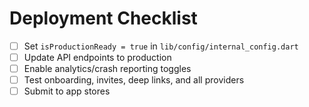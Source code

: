 # Deployment Checklist

- [ ] Set `isProductionReady = true` in `lib/config/internal_config.dart`
- [ ] Update API endpoints to production
- [ ] Enable analytics/crash reporting toggles
- [ ] Test onboarding, invites, deep links, and all providers
- [ ] Submit to app stores
